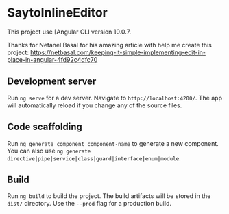 # SaytoInlineEditor

This project use [Angular CLI version 10.0.7.

Thanks for Netanel Basal for his amazing article with help me create this project: https://netbasal.com/keeping-it-simple-implementing-edit-in-place-in-angular-4fd92c4dfc70

## Development server

Run `ng serve` for a dev server. Navigate to `http://localhost:4200/`. The app will automatically reload if you change any of the source files.

## Code scaffolding

Run `ng generate component component-name` to generate a new component. You can also use `ng generate directive|pipe|service|class|guard|interface|enum|module`.

## Build

Run `ng build` to build the project. The build artifacts will be stored in the `dist/` directory. Use the `--prod` flag for a production build.

